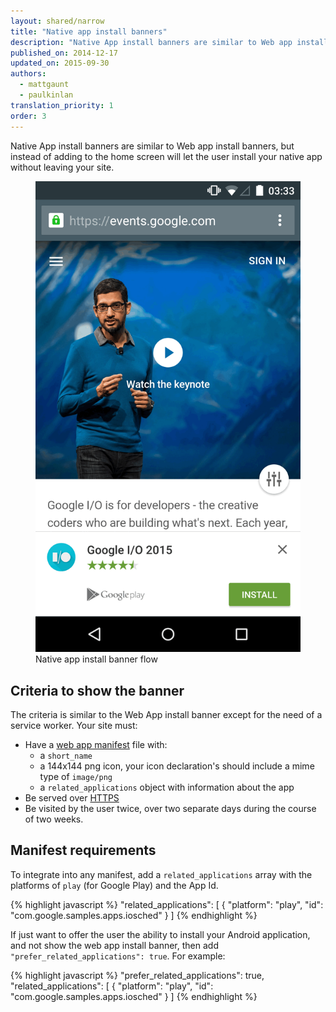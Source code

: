 ```yaml
---
layout: shared/narrow
title: "Native app install banners"
description: "Native App install banners are similar to Web app install banners, but instead of adding to the home screen will let the user install your native app without leaving your site."
published_on: 2014-12-17
updated_on: 2015-09-30
authors:
  - mattgaunt
  - paulkinlan
translation_priority: 1
order: 3
---
```


<div class="mdl-grid">
  <div class="mdl-cell mdl-cell--6-col">
    <p class="intro">
    Native App install banners are similar to Web app install banners, but
    instead of adding to the home screen will let the user install your
    native app without leaving your site.
    </p>
  </div>
  <figure class="mdl-cell mdl-cell--6-col">
    <img src="images/native-app-install-banner.gif" alt="Native app install banner">
    <figcaption>Native app install banner flow</figcaption>
  </figure>
</div>

## Criteria to show the banner

The criteria is similar to the Web App install banner except for the need of 
a service worker. Your site must:

* Have a [web app manifest](.) file with:
  - a `short_name`
  - a 144x144 png icon, your icon declaration's should include a mime type of `image/png`
  - a `related_applications` object with information about the app
* Be served over [HTTPS](/web/fundamentals/security/encrypt-in-transit/)
* Be visited by the user twice, over two separate days during the course
  of two weeks.

## Manifest requirements

To integrate into any manifest, add a `related_applications` array with the 
platforms of `play` (for Google Play) and the App Id.

{% highlight javascript %}
"related_applications": [
  {
  "platform": "play",
  "id": "com.google.samples.apps.iosched"
  }
]
{% endhighlight %}

If just want to offer the user the ability to install your Android 
application, and not show the web app install banner, then add
`"prefer_related_applications": true`. For example:

{% highlight javascript %}
"prefer_related_applications": true,
"related_applications": [
  {
  "platform": "play",
  "id": "com.google.samples.apps.iosched"
  }
]
{% endhighlight %}

